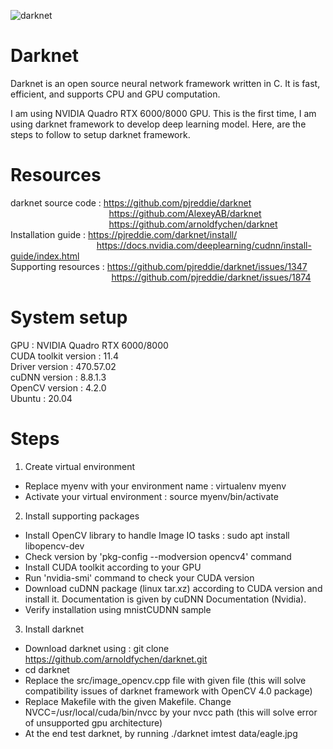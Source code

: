 ![darknet](https://user-images.githubusercontent.com/13064391/224786876-6a65ab3e-3a40-4833-87bb-65a7840d8adb.png)

# Darknet

Darknet is an open source neural network framework written in C. It is fast, efficient, and supports CPU and GPU computation. 

I am using NVIDIA Quadro RTX 6000/8000 GPU. This is the first time, I am using darknet framework to develop deep learning model. Here, are the steps to follow to setup darknet framework.

# Resources 

darknet source code : https://github.com/pjreddie/darknet <br>
&nbsp; &nbsp; &nbsp;&nbsp;&nbsp;&nbsp;&nbsp; &nbsp; &nbsp;&nbsp;&nbsp;&nbsp;&nbsp; &nbsp; &nbsp;&nbsp;&nbsp;&nbsp;&nbsp; &nbsp; &nbsp;&nbsp;&nbsp;&nbsp;&nbsp;&nbsp;&nbsp;&nbsp;&nbsp;&nbsp;&nbsp; https://github.com/AlexeyAB/darknet <br>
&nbsp; &nbsp; &nbsp;&nbsp;&nbsp;&nbsp;&nbsp; &nbsp; &nbsp;&nbsp;&nbsp;&nbsp;&nbsp; &nbsp; &nbsp;&nbsp;&nbsp;&nbsp;&nbsp; &nbsp; &nbsp;&nbsp;&nbsp;&nbsp;&nbsp;&nbsp;&nbsp;&nbsp;&nbsp;&nbsp;&nbsp;&nbsp;https://github.com/arnoldfychen/darknet <br>
Installation guide :  https://pjreddie.com/darknet/install/ <br>
&nbsp; &nbsp; &nbsp;&nbsp;&nbsp;&nbsp;&nbsp; &nbsp; &nbsp;&nbsp;&nbsp;&nbsp;&nbsp; &nbsp; &nbsp;&nbsp;&nbsp;&nbsp;&nbsp; &nbsp; &nbsp;&nbsp;&nbsp;&nbsp;&nbsp;&nbsp;&nbsp;https://docs.nvidia.com/deeplearning/cudnn/install-guide/index.html <br>
Supporting resources : https://github.com/pjreddie/darknet/issues/1347 <br>
&nbsp; &nbsp; &nbsp;&nbsp;&nbsp;&nbsp;&nbsp; &nbsp; &nbsp;&nbsp;&nbsp;&nbsp;&nbsp; &nbsp; &nbsp;&nbsp;&nbsp;&nbsp;&nbsp; &nbsp; &nbsp;&nbsp;&nbsp;&nbsp;&nbsp;&nbsp;&nbsp;&nbsp;&nbsp;&nbsp;&nbsp;&nbsp;&nbsp;https://github.com/pjreddie/darknet/issues/1874 <br>
                      
# System setup

GPU : NVIDIA Quadro RTX 6000/8000<br>
CUDA toolkit version : 11.4<br>
Driver version : 470.57.02<br>
cuDNN version : 8.8.1.3<br>
OpenCV version : 4.2.0 <br>
Ubuntu : 20.04 <br>

# Steps 

1. Create virtual environment <br>
- Replace myenv with your environment name : virtualenv myenv   <br>
- Activate your virtual environment : source myenv/bin/activate   <br>
2. Install supporting packages <br>
- Install OpenCV library to handle Image IO tasks : sudo apt install libopencv-dev <br>
- Check version by 'pkg-config --modversion opencv4' command <br>
- Install CUDA toolkit according to your GPU  <br>
- Run 'nvidia-smi' command to check your CUDA version <br> 
- Download cuDNN package (linux tar.xz) according to CUDA version and install it. Documentation is given by cuDNN Documentation (Nvidia). <br>
- Verify installation using mnistCUDNN sample <br>
3. Install darknet <br>
- Download darknet using : git clone https://github.com/arnoldfychen/darknet.git <br>
- cd darknet <br>
- Replace the src/image_opencv.cpp file with given file (this will solve compatibility issues of darknet framework with OpenCV 4.0 package) <br>
- Replace Makefile with the given Makefile. Change NVCC=/usr/local/cuda/bin/nvcc by your nvcc path (this will solve error of unsupported gpu architecture) <br> 
- At the end test darknet, by running ./darknet imtest data/eagle.jpg

